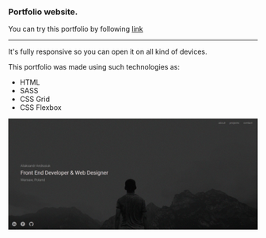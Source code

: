 ﻿### Portfolio website. ###

You can try this portfolio by following [link](https://aandrasiuk.github.io/portfolio_website/)

----

It's fully responsive so you can open it on all kind of devices.

This portfolio was made using such technologies as:
- HTML
- SASS
- CSS Grid
- CSS Flexbox

![Portfolio website](./dist/img/portfolio_screenshot.jpg "Portfolio website")

